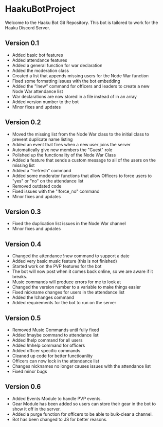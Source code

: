 # HaakuBotProject

Welcome to the Haaku Bot Git Repository. This bot is tailored to work for the Haaku Discord Server.

## Version 0.1
* Added basic bot features
* Added attendance features
* Added a general function for war declaration
* Added the moderation class
* Created a list that appends missing users for the Node War function
* Fixed some formatting issues with the bot embedding
* Added the "!new" command for officers and leaders to create a new Node War attendance list
* War declarations are now stored in a file instead of in an array 
* Added version number to the bot
* Minor fixes and updates

## Version 0.2
* Moved the missing list from the Node War class to the initial class to prevent duplicate name listing
* Added an event that fires when a new user joins the server
* Automatically give new members the "Guest" role
* Polished up the functionality of the Node War Class
* Added a feature that sends a custom message to all of the users on the missing list
* Added a "!refresh" command
* Added some moderator functions that allow Officers to force users to "yes" or "no" on the attendance list
* Removed outdated code
* Fixed issues with the "!force_no" command
* Minor fixes and updates

## Version 0.3
* Fixed the duplication list issues in the Node War channel
* Minor fixes and updates

## Version 0.4
* Changed the attendance !new command to support a date
* Added very basic music feature (this is not finished)
* Started work on the PVP features for the bot
* The bot will now post when it comes back online, so we are aware if it breaks.
* Music commands will produce errors for me to look at
* Changed the version number to a variable to make things easier
* Fixed nickname changes for users in the attendance list
* Added the !changes command
* Added requirements for the bot to run on the server

## Version 0.5
* Removed Music Commands until fully fixed
* Added !maybe command to attendance list
* Added !help command for all users
* Added !mhelp command for officers
* Added officer specific commands
* Cleaned up code for better functioanlity
* Officers can now lock in the attendance list
* Changes nicknames no longer causes issues with the attendance list
* Fixed minor bugs

## Version 0.6
* Added Events Module to handle PVP events.
* Gear Module has been added so users can store their gear in the bot to show it off in the server.
* Added a purge function for officers to be able to bulk-clear a channel.
* Bot has been changed to JS for better reasons.
